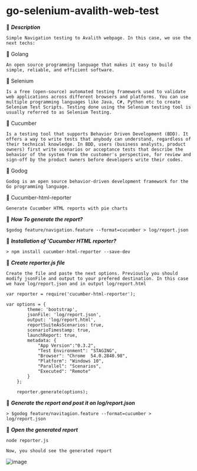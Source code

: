 # go-selenium-avalith-web-test


:pushpin: ***Description***

`Simple Navigation testing to Avalith webpage. In this case, we use the next techs:`


:small_blue_diamond: Golang

`An open source programming language that makes it easy to build simple, reliable, and efficient software.`

:small_blue_diamond: Selenium

`Is a free (open-source) automated testing framework used to validate web applications across different browsers and platforms. You can use multiple programming languages like Java, C#, Python etc to create Selenium Test Scripts. Testing done using the Selenium testing tool is usually referred to as Selenium Testing.`

:small_blue_diamond: Cucumber

`Is a testing tool that supports Behavior Driven Development (BDD). It offers a way to write tests that anybody can understand, regardless of their technical knowledge. In BDD, users (business analysts, product owners) first write scenarios or acceptance tests that describe the behavior of the system from the customer's perspective, for review and sign-off by the product owners before developers write their codes.`

:small_blue_diamond: Godog

`Godog is an open source behavior-driven development framework for the Go programming language.`


:small_blue_diamond: Cucumber-html-reporter

`Generate Cucumber HTML reports with pie charts`


:pushpin:  ***How To generate the report?***

```
$godog feature/navigation.feature --format=cucumber > log/report.json
```

:pushpin: ***Installation of 'Cucumber HTML reporter?***

```
> npm install cucumber-html-reporter --save-dev
```

:pushpin: ***Create reporter.js file***

`Create the file and paste the next options. Previously you should modify jsonFile and output to your prefered destination. In this case we have log/report.json and in output log/report.html `

```
var reporter = require('cucumber-html-reporter');

var options = {
        theme: 'bootstrap',
        jsonFile: 'log/report.json',
        output: 'log/report.html', 
        reportSuiteAsScenarios: true,
        scenarioTimestamp: true,
        launchReport: true,
        metadata: {
            "App Version":"0.3.2",
            "Test Environment": "STAGING",
            "Browser": "Chrome  54.0.2840.98",
            "Platform": "Windows 10",
            "Parallel": "Scenarios",
            "Executed": "Remote"
        }
    };

    reporter.generate(options);

```

:pushpin: ***Generate the report and post it on log/report.json***

```> $godog feature/navitagion.feature --format=cucumber > log/report.json ```

:pushpin: ***Open the generated report***

`node reporter.js`

`Now, you should see the generated report` 

![image](https://user-images.githubusercontent.com/32901911/114191517-e2539b80-9922-11eb-8ba2-6ca7bf389cff.png)
